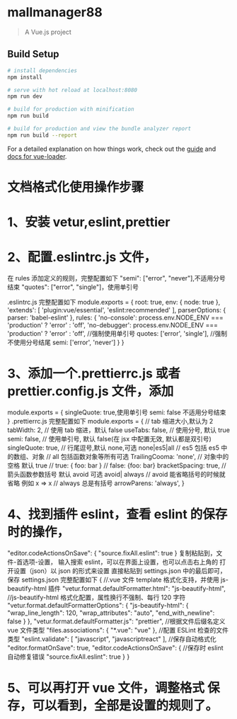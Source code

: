 # mallmanager88

> A Vue.js project

## Build Setup

```bash
# install dependencies
npm install

# serve with hot reload at localhost:8080
npm run dev

# build for production with minification
npm run build

# build for production and view the bundle analyzer report
npm run build --report
```

For a detailed explanation on how things work, check out the [guide](http://vuejs-templates.github.io/webpack/) and [docs for vue-loader](http://vuejs.github.io/vue-loader).

# 文档格式化使用操作步骤

# 1、安装 vetur,eslint,prettier

# 2、配置.eslintrc.js 文件，

在 rules 添加定义的规则，完整配置如下
"semi": ["error", "never"],不适用分号结束
"quotes": ["error", "single"]，使用单引号

.eslintrc.js 完整配置如下
module.exports = {
root: true,
env: {
node: true
},
'extends': [
'plugin:vue/essential',
'eslint:recommended'
],
parserOptions: {
parser: 'babel-eslint'
},
rules: {
'no-console': process.env.NODE_ENV === 'production' ? 'error' : 'off',
'no-debugger': process.env.NODE_ENV === 'production' ? 'error' : 'off',
//强制使用单引号
quotes: ['error', 'single'],
//强制不使用分号结尾
semi: ['error', 'never']
}
}

# 3、添加一个.prettierrc.js 或者 prettier.config.js 文件，添加

module.exports = {
singleQuote: true,使用单引号
semi: false 不适用分号结束
}
.prettierrc.js 完整配置如下
module.exports = {
// tab 缩进大小,默认为 2
tabWidth: 2,
// 使用 tab 缩进，默认 false
useTabs: false,
// 使用分号, 默认 true
semi: false,
// 使用单引号, 默认 false(在 jsx 中配置无效, 默认都是双引号)
singleQuote: true,
// 行尾逗号,默认 none,可选 none|es5|all
// es5 包括 es5 中的数组、对象
// all 包括函数对象等所有可选
TrailingCooma: 'none',
// 对象中的空格 默认 true
// true: { foo: bar }
// false: {foo: bar}
bracketSpacing: true,
// 箭头函数参数括号 默认 avoid 可选 avoid| always
// avoid 能省略括号的时候就省略 例如 x => x
// always 总是有括号
arrowParens: 'always',
}

# 4、找到插件 eslint，查看 eslint 的保存时的操作，

"editor.codeActionsOnSave": {
"source.fixAll.eslint": true
}
复制粘贴到，文件-首选项-设置，
输入搜索 eslint，可以在界面上设置，也可以点击右上角的 打开设置（json）以 json 的形式来设置
直接粘贴到 settings.json 中的最后即可，保存
settings.json 完整配置如下
{
//.vue 文件 template 格式化支持，并使用 js-beautify-html 插件
"vetur.format.defaultFormatter.html": "js-beautify-html",
//js-beautify-html 格式化配置，属性换行不强制、每行 120 字符
"vetur.format.defaultFormatterOptions": {
"js-beautify-html": {
"wrap_line_length": 120,
"wrap_attributes": "auto",
"end_with_newline": false
}
},
"vetur.format.defaultFormatter.js": "prettier",
//根据文件后缀名定义 vue 文件类型
"files.associations": {
"\*.vue": "vue"
},
//配置 ESLint 检查的文件类型
"eslint.validate": [
"javascript",
"javascriptreact"
],
//保存自动格式化
"editor.formatOnSave": true,
"editor.codeActionsOnSave": {
//保存时 eslint 自动修复错误
"source.fixAll.eslint": true
}
}

# 5、可以再打开 vue 文件，调整格式 保存，可以看到，全部是设置的规则了。
